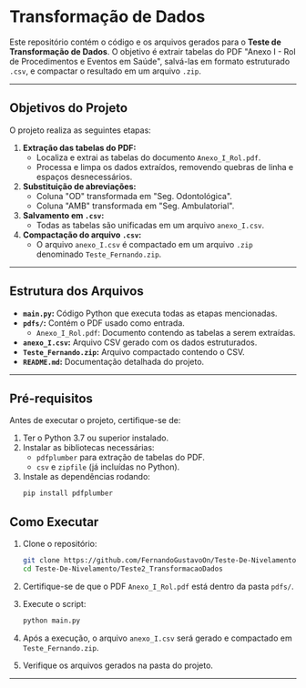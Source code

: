 # Transformação de Dados

Este repositório contém o código e os arquivos gerados para o **Teste de Transformação de Dados**. O objetivo é extrair tabelas do PDF "Anexo I - Rol de Procedimentos e Eventos em Saúde", salvá-las em formato estruturado `.csv`, e compactar o resultado em um arquivo `.zip`.

---

## Objetivos do Projeto

O projeto realiza as seguintes etapas:
1. **Extração das tabelas do PDF:**
   - Localiza e extrai as tabelas do documento `Anexo_I_Rol.pdf`.
   - Processa e limpa os dados extraídos, removendo quebras de linha e espaços desnecessários.
2. **Substituição de abreviações:**
   - Coluna "OD" transformada em "Seg. Odontológica".
   - Coluna "AMB" transformada em "Seg. Ambulatorial".
3. **Salvamento em `.csv`:**
   - Todas as tabelas são unificadas em um arquivo `anexo_I.csv`.
4. **Compactação do arquivo `.csv`:**
   - O arquivo `anexo_I.csv` é compactado em um arquivo `.zip` denominado `Teste_Fernando.zip`.

---

## Estrutura dos Arquivos

- **`main.py`:** Código Python que executa todas as etapas mencionadas.
- **`pdfs/`:** Contém o PDF usado como entrada.
  - `Anexo_I_Rol.pdf`: Documento contendo as tabelas a serem extraídas.
- **`anexo_I.csv`:** Arquivo CSV gerado com os dados estruturados.
- **`Teste_Fernando.zip`:** Arquivo compactado contendo o CSV.
- **`README.md`:** Documentação detalhada do projeto.

---

## Pré-requisitos

Antes de executar o projeto, certifique-se de:
1. Ter o Python 3.7 ou superior instalado.
2. Instalar as bibliotecas necessárias:
   - `pdfplumber` para extração de tabelas do PDF.
   - `csv` e `zipfile` (já incluídas no Python).
3. Instale as dependências rodando:
   ```bash
   pip install pdfplumber

## Como Executar

1. Clone o repositório:
   ```bash
   git clone https://github.com/FernandoGustavoOn/Teste-De-Nivelamento.git
   cd Teste-De-Nivelamento/Teste2_TransformacaoDados
   ```

2. Certifique-se de que o PDF `Anexo_I_Rol.pdf` está dentro da pasta `pdfs/`.

3. Execute o script:
   ```bash
   python main.py
   ```

4. Após a execução, o arquivo `anexo_I.csv` será gerado e compactado em `Teste_Fernando.zip`.

5. Verifique os arquivos gerados na pasta do projeto.

---
